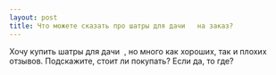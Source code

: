 ```yaml
---
layout: post 
title: Что можете сказать про шатры для дачи ‌ ‌ на заказ? 
--- 
```

Хочу купить шатры для дачи ‌ ‌, но много как хороших, так и плохих отзывов. Подскажите, стоит ли покупать? Если да, то где?